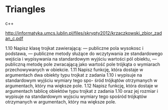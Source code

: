 # Triangles
c++

http://informatyka.umcs.lublin.pl/files/skrypty2012/krzaczkowski_zbior_zadan_c.pdf

1.10 Napisz klasę trojkat zawierającą:
— publiczne pola wysokosc i podstawa,
— publiczne metody służące do wczytywania ze standardowego wejścia
i wypisywania na standardowym wyjściu wartości pól obiektu,
— publiczną metodę pole zwracającą jako wartość pole trójkąta o wymiarach
przechowywanych w obiekcie.
1.11 Napisz funkcję, która dostaje w argumentach dwa obiekty typu trojkat
z zadania 1.10 i wypisuje na standardowym wyjściu wymiary tego spo-
śród trójkątów otrzymanych w argumentach, który ma większe pole.
1.12 Napisz funkcję, która dostaje w argumentach tablicę obiektów typu
trojkat z zadania 1.10 oraz jej rozmiar i wypisuje na standardowym
wyjsciu wymiary tego spośród trójkątów otrzymanych w argumentach,
który ma większe pole.
